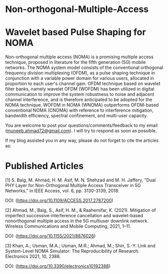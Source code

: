 # Non-orthogonal-Multiple-Access

# Wavelet based Pulse Shaping for NOMA

Non-orthogonal multiple access (NOMA) is a promising multiple access technique, proposed in literature for the fifth generation (5G) mobile networks. 
The NOMA system model consists of the conventional orthogonal frequency division multiplexing (OFDM), as a pulse shaping technique in conjunction with 
a variable power domain for various users, allocated in proportion to each user's channel gain. OFDM technique based on wavelet filter banks, namely 
wavelet OFDM (WOFDM) has been utilized in digital communication to improve the system robustness to noise and adjacent channel interference, and is 
therefore anticipated to be adopted for the NOMA technique. WOFDM in NOMA (WNOMA) outperforms OFDM-based conventional NOMA (CNOMA) with reference to 
interference mitigation, bandwidth efficiency, spectral confinement, and multi-user capacity.


You are welcome to post your questions/comments/feedback to my email (muneeb.ahmad72@gmail.com). I will try to respond as soon as possible. 

If my blog assisted you in any way, please do not forget to cite the articles as:

# Published Articles

[1] S. Baig, M. Ahmad, H. M. Asif, M. N. Shehzad and M. H. Jaffery, "Dual PHY Layer for Non-Orthogonal Multiple Access Transceiver in 5G Networks," in IEEE Access, 
vol. 6, pp. 3130-3139, 2018.

DOI: (https://doi.org/10.1109/ACCESS.2017.2787200)

[2] Ahmad, M., Baig, S., Asif, H. M., &amp; Raahemifar, K. (2021). Mitigation of imperfect successive interference cancellation and wavelet-based nonorthogonal multiple 
access in the 5G multiuser downlink network. Wireless Communications and Mobile Computing, 2021, 1–11. 

DOI: (https://doi.org/10.1155/2021/8876026)

[3] Khan, A.; Usman, M.A.; Usman, M.R.; Ahmad, M.; Shin, S.-Y. Link and System-Level NOMA Simulator: The Reproducibility of Research. Electronics 2021, 10, 2388. 

DOI: (https://doi.org/10.3390/electronics10192388)
